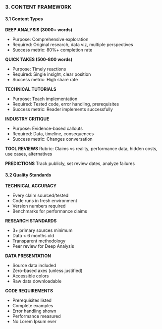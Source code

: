 ### 3. CONTENT FRAMEWORK

#### 3.1 Content Types

**DEEP ANALYSIS (3000+ words)**
- Purpose: Comprehensive exploration
- Required: Original research, data viz, multiple perspectives
- Success metric: 80%+ completion rate

**QUICK TAKES (500-800 words)**
- Purpose: Timely reactions
- Required: Single insight, clear position
- Success metric: High share rate

**TECHNICAL TUTORIALS**
- Purpose: Teach implementation
- Required: Tested code, error handling, prerequisites
- Success metric: Reader implements successfully

**INDUSTRY CRITIQUE**
- Purpose: Evidence-based callouts
- Required: Data, timeline, consequences
- Success metric: Changes conversation

**TOOL REVIEWS**
Rubric: Claims vs reality, performance data, hidden costs, use cases, alternatives

**PREDICTIONS**
Track publicly, set review dates, analyze failures

#### 3.2 Quality Standards

**TECHNICAL ACCURACY**
- Every claim sourced/tested
- Code runs in fresh environment
- Version numbers required
- Benchmarks for performance claims

**RESEARCH STANDARDS**
- 3+ primary sources minimum
- Data < 6 months old
- Transparent methodology
- Peer review for Deep Analysis

**DATA PRESENTATION**
- Source data included
- Zero-based axes (unless justified)
- Accessible colors
- Raw data downloadable

**CODE REQUIREMENTS**
- Prerequisites listed
- Complete examples
- Error handling shown
- Performance measured
- No Lorem Ipsum ever
